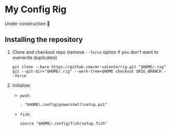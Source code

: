 # My Config Rig
Under construction 🚧

## Installing the repository

1. Clone and checkout repo (remove `--force` option if you don't want to overwrite duplicates)

    ```
    git clone --bare https://github.com/mr-valente/rig.git "$HOME/.rig"
    git --git-dir="$HOME/.rig" --work-tree=$HOME checkout $RIG_BRANCH --force
    ```

2. Initialize:

    * `pwsh`: 
        ```
        . "$HOME\.config\powershell\setup.ps1"
        ```

    * `fish`: 
        ```
        source "$HOME/.config/fish/setup.fish"
        ```
  
